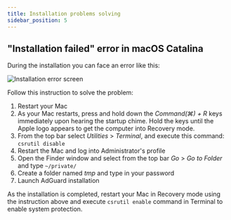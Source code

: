 ```yaml
---
title: Installation problems solving
sidebar_position: 5
---
```


## "Installation failed" error in macOS Catalina

During the installation you can face an error like this: 

![Installation error screen](https://cdn.adguard.com/content/kb/ad_blocker/mac/macerrorscreenEN.jpg)

Follow this instruction to solve the problem:

1) Restart your Mac
2) As your Mac restarts, press and hold down the *Command(⌘) + R* keys immediately upon hearing the startup chime. Hold the keys until the Apple logo appears to get the computer into Recovery mode.
3) From the top bar select *Utilities* > *Terminal*, and execute this command: `csrutil disable`
4) Restart the Mac and log into Administrator's profile
5) Open the Finder window and select from the top bar *Go* > *Go to Folder* and type `~/private/`
6) Create a folder named *tmp* and type in your password
7) Launch AdGuard installation

As the installation is completed, restart your Mac in Recovery mode using the instruction above and execute `csrutil enable` command in Terminal to enable system protection.
